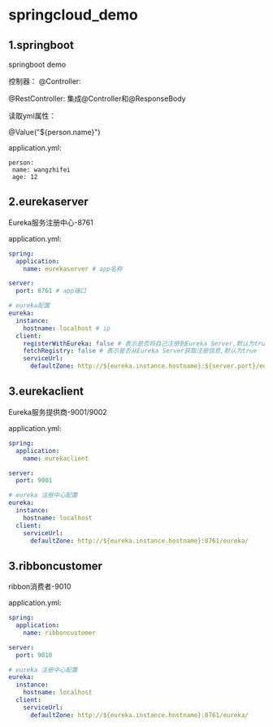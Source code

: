 # springcloud_demo

1.springboot
--------------------------------------
springboot demo

控制器：
@Controller:

@RestController: 集成@Controller和@ResponseBody

读取yml属性：

@Value("${person.name}")

application.yml:

```
person:
 name: wangzhifei
 age: 12
```
   
2.eurekaserver
--------------------------------------
Eureka服务注册中心-8761

application.yml:

```yml
spring:
  application:
    name: eurekaserver # app名称

server:
  port: 8761 # app端口

# eureka配置
eureka:
  instance:
    hostname: localhost # ip
  client:
    registerWithEureka: false # 表示是否将自己注册到Eureka Server,默认为true
    fetchRegistry: false # 表示是否从Eureka Server获取注册信息,默认为true
    serviceUrl:
      defaultZone: http://${eureka.instance.hostname}:${server.port}/eureka/ # 服务注册中心的地址
```   

3.eurekaclient
--------------------------------------
Eureka服务提供商-9001/9002

application.yml:

```yml
spring:
  application:
    name: eurekaclient

server:
  port: 9001

# eureka 注册中心配置
eureka:
  instance:
    hostname: localhost
  client:
    serviceUrl:
      defaultZone: http://${eureka.instance.hostname}:8761/eureka/
```
3.ribboncustomer
--------------------------------------
ribbon消费者-9010

application.yml:

```yml
spring:
  application:
    name: ribboncustomer

server:
  port: 9010

# eureka 注册中心配置
eureka:
  instance:
    hostname: localhost
  client:
    serviceUrl:
      defaultZone: http://${eureka.instance.hostname}:8761/eureka/

```
